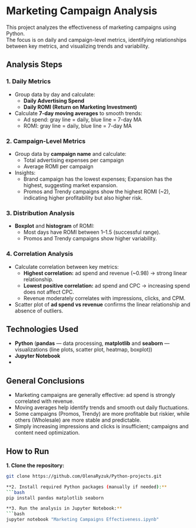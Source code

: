 # Marketing Campaign Analysis

This project analyzes the effectiveness of marketing campaigns using Python.  
The focus is on daily and campaign-level metrics, identifying relationships between key metrics, and visualizing trends and variability.

## Analysis Steps

### 1. Daily Metrics
- Group data by day and calculate:
  - **Daily Advertising Spend**
  - **Daily ROMI (Return on Marketing Investment)**
- Calculate **7-day moving averages** to smooth trends:
  - Ad spend: gray line = daily, blue line = 7-day MA
  - ROMI: gray line = daily, blue line = 7-day MA

### 2. Campaign-Level Metrics
- Group data by **campaign name** and calculate:
  - Total advertising expenses per campaign
  - Average ROMI per campaign
- Insights:
  - Brand campaign has the lowest expenses; Expansion has the highest, suggesting market expansion.
  - Promos and Trendy campaigns show the highest ROMI (~2), indicating higher profitability but also higher risk.

### 3. Distribution Analysis
- **Boxplot** and **histogram** of ROMI:
  - Most days have ROMI between 1–1.5 (successful range).
  - Promos and Trendy campaigns show higher variability.

### 4. Correlation Analysis
- Calculate correlation between key metrics:
  - **Highest correlation:** ad spend and revenue (~0.98) → strong linear relationship.
  - **Lowest positive correlation:** ad spend and CPC → increasing spend does not affect CPC.
  - Revenue moderately correlates with impressions, clicks, and CPM.
- Scatter plot of **ad spend vs revenue** confirms the linear relationship and absence of outliers.

## Technologies Used
- **Python** (**pandas** — data processing, **matplotlib** and **seaborn** — visualizations (line plots, scatter plot, heatmap, boxplot))
- **Jupyter Notebook**
- 
## General Conclusions
- Marketing campaigns are generally effective: ad spend is strongly correlated with revenue.  
- Moving averages help identify trends and smooth out daily fluctuations.  
- Some campaigns (Promos, Trendy) are more profitable but riskier, while others (Wholesale) are more stable and predictable.  
- Simply increasing impressions and clicks is insufficient; campaigns and content need optimization.

## How to Run
**1. Clone the repository:**
```bash
git clone https://github.com/OlenaRyzuk/Python-projects.git

**2. Install required Python packages (manually if needed):**
```bash
pip install pandas matplotlib seaborn

**3. Run the analysis in Jupyter Notebook:**
```bash
jupyter notebook "Marketing Campaigns Effectiveness.ipynb"
